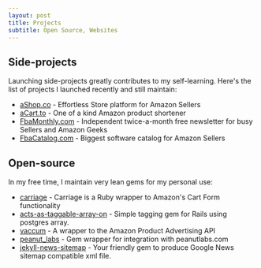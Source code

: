 ```yaml
---
layout: post
title: Projects
subtitle: Open Source, Websites
---
```



## Side-projects
Launching side-projects greatly contributes to my self-learning. Here's the list of projects I launched recently and still maintain:
- [aShop.co](https://www.ashop.co) - Effortless Store platform for Amazon Sellers 
- [aCart.to](https://www.acart.to) - One of a kind Amazon product shortener
- [FbaMonthly.com](https://www.fbamonthly.com) - Independent twice-a-month free newsletter for busy Sellers and Amazon Geeks 
- [FbaCatalog.com](https://www.fbacatalog.com) - Biggest software catalog for Amazon Sellers

## Open-source

In my free time, I maintain very lean gems for my personal use:
- [carriage](https://rubygems.org/gems/carriage) - Carriage is a Ruby wrapper to Amazon's Cart Form functionality
- [acts-as-taggable-array-on](https://rubygems.org/gems/acts-as-taggable-array-on) - Simple tagging gem for Rails using postgres array.
- [vaccum](https://rubygems.org/gems/vacuum) - A wrapper to the Amazon Product Advertising API
- [peanut_labs](https://rubygems.org/gems/peanut_labs) - Gem wrapper for integration with peanutlabs.com
- [jekyll-news-sitemap](https://rubygems.org/gems/jekyll-news-sitemap) - Your friendly gem to produce Google News sitemap compatible xml file.  

